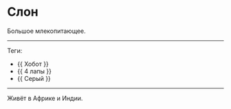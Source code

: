 # Слон

Большое млекопитающее.

---

Теги:

- {{ Хобот }}
- {{ 4 лапы }}
- {{ Серый }}

---

Живёт в Африке и Индии.
